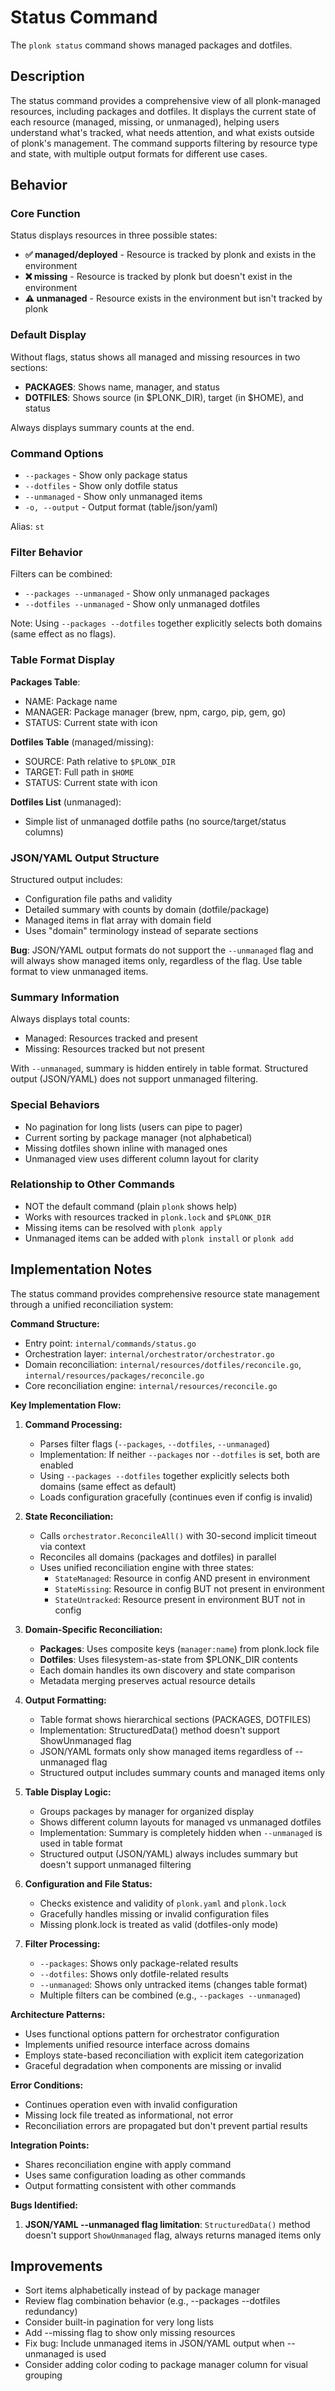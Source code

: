 # Status Command

The `plonk status` command shows managed packages and dotfiles.

## Description

The status command provides a comprehensive view of all plonk-managed resources, including packages and dotfiles. It displays the current state of each resource (managed, missing, or unmanaged), helping users understand what's tracked, what needs attention, and what exists outside of plonk's management. The command supports filtering by resource type and state, with multiple output formats for different use cases.

## Behavior

### Core Function

Status displays resources in three possible states:
- **✅ managed/deployed** - Resource is tracked by plonk and exists in the environment
- **❌ missing** - Resource is tracked by plonk but doesn't exist in the environment
- **⚠ unmanaged** - Resource exists in the environment but isn't tracked by plonk

### Default Display

Without flags, status shows all managed and missing resources in two sections:
- **PACKAGES**: Shows name, manager, and status
- **DOTFILES**: Shows source (in $PLONK_DIR), target (in $HOME), and status

Always displays summary counts at the end.

### Command Options

- `--packages` - Show only package status
- `--dotfiles` - Show only dotfile status
- `--unmanaged` - Show only unmanaged items
- `-o, --output` - Output format (table/json/yaml)

Alias: `st`

### Filter Behavior

Filters can be combined:
- `--packages --unmanaged` - Show only unmanaged packages
- `--dotfiles --unmanaged` - Show only unmanaged dotfiles

Note: Using `--packages --dotfiles` together explicitly selects both domains (same effect as no flags).

### Table Format Display

**Packages Table**:
- NAME: Package name
- MANAGER: Package manager (brew, npm, cargo, pip, gem, go)
- STATUS: Current state with icon

**Dotfiles Table** (managed/missing):
- SOURCE: Path relative to `$PLONK_DIR`
- TARGET: Full path in `$HOME`
- STATUS: Current state with icon

**Dotfiles List** (unmanaged):
- Simple list of unmanaged dotfile paths (no source/target/status columns)

### JSON/YAML Output Structure

Structured output includes:
- Configuration file paths and validity
- Detailed summary with counts by domain (dotfile/package)
- Managed items in flat array with domain field
- Uses "domain" terminology instead of separate sections

**Bug**: JSON/YAML output formats do not support the `--unmanaged` flag and will always show managed items only, regardless of the flag. Use table format to view unmanaged items.

### Summary Information

Always displays total counts:
- Managed: Resources tracked and present
- Missing: Resources tracked but not present

With `--unmanaged`, summary is hidden entirely in table format. Structured output (JSON/YAML) does not support unmanaged filtering.

### Special Behaviors

- No pagination for long lists (users can pipe to pager)
- Current sorting by package manager (not alphabetical)
- Missing dotfiles shown inline with managed ones
- Unmanaged view uses different column layout for clarity

### Relationship to Other Commands

- NOT the default command (plain `plonk` shows help)
- Works with resources tracked in `plonk.lock` and `$PLONK_DIR`
- Missing items can be resolved with `plonk apply`
- Unmanaged items can be added with `plonk install` or `plonk add`

## Implementation Notes

The status command provides comprehensive resource state management through a unified reconciliation system:

**Command Structure:**
- Entry point: `internal/commands/status.go`
- Orchestration layer: `internal/orchestrator/orchestrator.go`
- Domain reconciliation: `internal/resources/dotfiles/reconcile.go`, `internal/resources/packages/reconcile.go`
- Core reconciliation engine: `internal/resources/reconcile.go`

**Key Implementation Flow:**

1. **Command Processing:**
   - Parses filter flags (`--packages`, `--dotfiles`, `--unmanaged`)
   - Implementation: If neither `--packages` nor `--dotfiles` is set, both are enabled
   - Using `--packages --dotfiles` together explicitly selects both domains (same effect as default)
   - Loads configuration gracefully (continues even if config is invalid)

2. **State Reconciliation:**
   - Calls `orchestrator.ReconcileAll()` with 30-second implicit timeout via context
   - Reconciles all domains (packages and dotfiles) in parallel
   - Uses unified reconciliation engine with three states:
     - `StateManaged`: Resource in config AND present in environment
     - `StateMissing`: Resource in config BUT not present in environment
     - `StateUntracked`: Resource present in environment BUT not in config

3. **Domain-Specific Reconciliation:**
   - **Packages**: Uses composite keys (`manager:name`) from plonk.lock file
   - **Dotfiles**: Uses filesystem-as-state from $PLONK_DIR contents
   - Each domain handles its own discovery and state comparison
   - Metadata merging preserves actual resource details

4. **Output Formatting:**
   - Table format shows hierarchical sections (PACKAGES, DOTFILES)
   - Implementation: StructuredData() method doesn't support ShowUnmanaged flag
   - JSON/YAML formats only show managed items regardless of --unmanaged flag
   - Structured output includes summary counts and managed items only

5. **Table Display Logic:**
   - Groups packages by manager for organized display
   - Shows different column layouts for managed vs unmanaged dotfiles
   - Implementation: Summary is completely hidden when `--unmanaged` is used in table format
   - Structured output (JSON/YAML) always includes summary but doesn't support unmanaged filtering

6. **Configuration and File Status:**
   - Checks existence and validity of `plonk.yaml` and `plonk.lock`
   - Gracefully handles missing or invalid configuration files
   - Missing plonk.lock is treated as valid (dotfiles-only mode)

7. **Filter Processing:**
   - `--packages`: Shows only package-related results
   - `--dotfiles`: Shows only dotfile-related results
   - `--unmanaged`: Shows only untracked items (changes table format)
   - Multiple filters can be combined (e.g., `--packages --unmanaged`)

**Architecture Patterns:**
- Uses functional options pattern for orchestrator configuration
- Implements unified resource interface across domains
- Employs state-based reconciliation with explicit item categorization
- Graceful degradation when components are missing or invalid

**Error Conditions:**
- Continues operation even with invalid configuration
- Missing lock file treated as informational, not error
- Reconciliation errors are propagated but don't prevent partial results

**Integration Points:**
- Shares reconciliation engine with apply command
- Uses same configuration loading as other commands
- Output formatting consistent with other commands

**Bugs Identified:**
1. **JSON/YAML --unmanaged flag limitation**: `StructuredData()` method doesn't support `ShowUnmanaged` flag, always returns managed items only

## Improvements

- Sort items alphabetically instead of by package manager
- Review flag combination behavior (e.g., --packages --dotfiles redundancy)
- Consider built-in pagination for very long lists
- Add --missing flag to show only missing resources
- Fix bug: Include unmanaged items in JSON/YAML output when --unmanaged is used
- Consider adding color coding to package manager column for visual grouping
